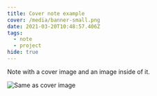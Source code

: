 ```yaml
---
title: Cover note example
cover: /media/banner-small.png
date: 2021-03-20T10:48:57.406Z
tags:
  - note
  - project
hide: true
---
```

Note with a cover image and an image inside of it.

![Same as cover image](/media/banner-small.png)